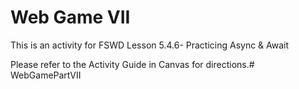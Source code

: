 # Web Game VII

This is an activity for FSWD Lesson 5.4.6- Practicing Async & Await

Please refer to the Activity Guide in Canvas for directions.# WebGamePartVII
